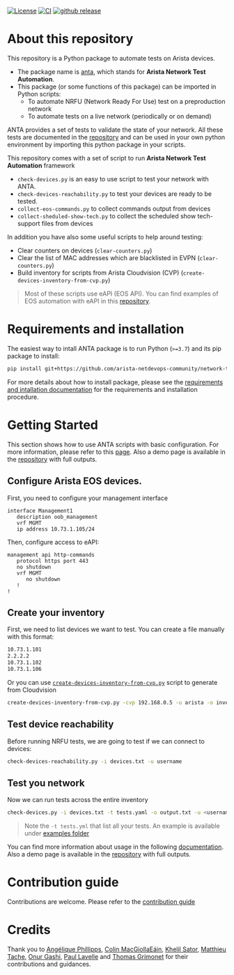 [![License](https://img.shields.io/badge/license-Apache%202.0-brightgreen.svg)](https://github.com/arista-netdevops-community/network-test-automation/blob/master/LICENSE)
[![CI](https://github.com/arista-netdevops-community/network-test-automation/actions/workflows/test.yml/badge.svg)](https://github.com/arista-netdevops-community/network-test-automation/actions)
[![github release](https://img.shields.io/github/release/arista-netdevops-community/network-test-automation.svg)](https://github.com/arista-netdevops-community/network-test-automation/releases/)

# About this repository

This repository is a Python package to automate tests on Arista devices.

- The package name is [anta](anta), which stands for **Arista Network Test Automation**.
- This package (or some functions of this package) can be imported in Python scripts:
  - To automate NRFU (Network Ready For Use) test on a preproduction network
  - To automate tests on a live network (periodically or on demand)

ANTA provides a set of tests to validate the state of your network. All these tests are documented in the [repository](./documentation/overview.md) and can be used in your own python environment by importing this python package in your scripts.

This repository comes with a set of script to run __Arista Network Test Automation__ framework

- `check-devices.py` is an easy to use script to test your network with ANTA.
- `check-devices-reachability.py` to test your devices are ready to be tested.
- `collect-eos-commands.py` to collect commands output from devices
- `collect-sheduled-show-tech.py` to collect the scheduled show tech-support files from devices

In addition you have also some useful scripts to help around testing:

- Clear counters on devices (`clear-counters.py`)
- Clear the list of MAC addresses which are blacklisted in EVPN (`clear-counters.py`)
- Build inventory for scripts from Arista Cloudvision (CVP) (`create-devices-inventory-from-cvp.py`)


> Most of these scripts use eAPI (EOS API). You can find examples of EOS automation with eAPI in this [repository](https://github.com/arista-netdevops-community/arista_eos_automation_with_eAPI).

# Requirements and installation

The easiest way to intall ANTA package is to run Python (`>=3.7`) and its pip package to install:

```bash
pip install git+https://github.com/arista-netdevops-community/network-test-automation.git
```

For more details about how to install package, please see the [requirements and intallation documentation](documentation/requirements-and-installation.md) for the requirements and installation procedure.

# Getting Started

This section shows how to use ANTA scripts with basic configuration. For more information, please refer to this [page](./documentation/usage.md). Also a demo page is available in the [repository](./documentation/demo.md) with full outputs.

## Configure Arista EOS devices.

First, you need to configure your management interface

```eos
interface Management1
   description oob_management
   vrf MGMT
   ip address 10.73.1.105/24
```

Then, configure access to eAPI:

```eos
management api http-commands
   protocol https port 443
   no shutdown
   vrf MGMT
      no shutdown
   !
!
```

## Create your inventory

First, we need to list devices we want to test. You can create a file manually with this format:

```txt
10.73.1.101
2.2.2.2
10.73.1.102
10.73.1.106
```

Or you can use [`create-devices-inventory-from-cvp.py`](scripts/create-devices-inventory-from-cvp.py) script to generate from Cloudvision

```bash
create-devices-inventory-from-cvp.py -cvp 192.168.0.5 -u arista -o inventory -c Spine
```

## Test device reachability

Before running NRFU tests, we are going to test if we can connect to devices:

```bash
check-devices-reachability.py -i devices.txt -u username
```

## Test you network

Now we can run tests across the entire inventory

```bash
check-devices.py -i devices.txt -t tests.yaml -o output.txt -u <username>
```

> Note the `-t tests.yml` that list all your tests. An example is available under [examples folder](./examples/tests.yaml)

You can find more information about usage in the following [documentation](./documentation/usage.md). Also a demo page is available in the [repository](./documentation/demo.md) with full outputs.
# Contribution guide

Contributions are welcome. Please refer to the [contribution guide](CONTRIBUTING.md)

# Credits

Thank you to [Angélique Phillipps](https://github.com/aphillipps), [Colin MacGiollaEáin](https://github.com/colinmacgiolla), [Khelil Sator](https://github.com/ksator), [Matthieu Tache](https://github.com/mtache), [Onur Gashi](https://github.com/onurgashi), [Paul Lavelle](https://github.com/paullavelle) and [Thomas Grimonet](https://github.com/titom73) for their contributions and guidances.
